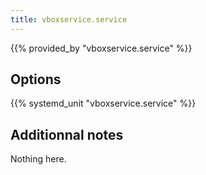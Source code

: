 ```yaml
---
title: vboxservice.service
---
```


{{% provided_by "vboxservice.service" %}}

## Options

{{% systemd_unit "vboxservice.service" %}}

## Additionnal notes

Nothing here.